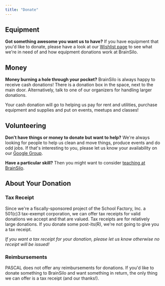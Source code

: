 ```yaml
---
title: "Donate"
---
```



## Equipment

**Got something awesome you want us to have?** If you have equipment that you'd like to donate, please have a look at our [Wishlist page](/wishlist/) to see what we're in need of and how equipment donations work at BrainSilo.


## Money

**Money burning a hole through your pocket?** BrainSilo is always happy to receive cash donations!  There is a donation box in the space, next to the main door.  Alternatively, talk to one of our organizers for handling larger donations.

<!--
**[Please go here to donate to BrainSilo!](https://???/donate)**
-->

Your cash donation will go to helping us pay for rent and utilities, purchase equipment and supplies and put on events, meetups and classes!


## Volunteering

**Don't have things or money to donate but want to help?** We're always looking for people to help us clean and move things, produce events and do odd jobs. If that's interesting to you, please let us know your availability on our [Google Group][google-group].

**Have a particular skill?** Then you might want to consider [teaching at BrainSilo](/about/teaching/).


## About Your Donation


### Tax Receipt

Since we're a fiscally-sponsored project of the School Factory, Inc. a 501(c)3 tax-exempt corporation, we can offer tax receipts for valid donations we accept and that are valued. Tax receipts are for relatively large donations. If you donate some post-its(R), we're not going to give you a tax receipt.

*If you want a tax receipt for your donation, please let us know otherwise no receipt will be issued!*


### Reimbursements

PASCAL does not offer any reimbursements for donations. If you'd like to donate something to BrainSilo and want something in return, the only thing we can offer is a tax receipt (and our thanks!).

[google-group]: https://groups.google.com/forum/#!forum/pdxhackerspace
